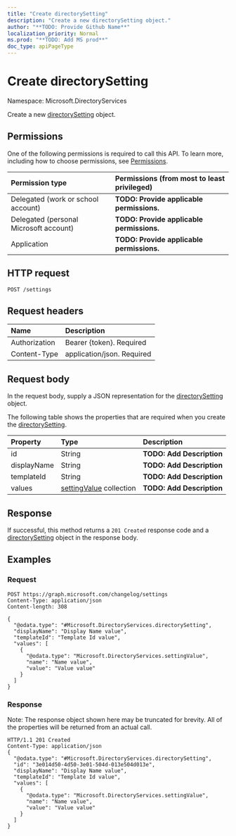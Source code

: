 ```yaml
---
title: "Create directorySetting"
description: "Create a new directorySetting object."
author: "**TODO: Provide Github Name**"
localization_priority: Normal
ms.prod: "**TODO: Add MS prod**"
doc_type: apiPageType
---
```


# Create directorySetting

Namespace: Microsoft.DirectoryServices

Create a new [directorySetting](../resources/microsoft.directoryservices-directorysetting.md) object.

## Permissions
One of the following permissions is required to call this API. To learn more, including how to choose permissions, see [Permissions](/concepts/permissions-reference.md).

|Permission type|Permissions (from most to least privileged)|
|:---|:---|
|Delegated (work or school account)|**TODO: Provide applicable permissions.**|
|Delegated (personal Microsoft account)|**TODO: Provide applicable permissions.**|
|Application|**TODO: Provide applicable permissions.**|

## HTTP request
<!-- {
  "blockType": "ignored"
}
-->
``` http
POST /settings
```

## Request headers
|Name|Description|
|:---|:---|
|Authorization|Bearer {token}. Required|
|Content-Type|application/json. Required|

## Request body
In the request body, supply a JSON representation for the [directorySetting](../resources/microsoft.directoryservices-directorysetting.md) object.

The following table shows the properties that are required when you create the [directorySetting](../resources/microsoft.directoryservices-directorysetting.md).

|Property|Type|Description|
|:---|:---|:---|
|id|String|**TODO: Add Description**|
|displayName|String|**TODO: Add Description**|
|templateId|String|**TODO: Add Description**|
|values|[settingValue](../resources/microsoft.directoryservices-settingvalue.md) collection|**TODO: Add Description**|



## Response
If successful, this method returns a `201 Created` response code and a [directorySetting](../resources/microsoft.directoryservices-directorysetting.md) object in the response body.

## Examples

### Request
<!-- {
  "blockType": "request",
  "name": "create_directorysetting_from_settings"
}
-->
``` http
POST https://graph.microsoft.com/changelog/settings
Content-Type: application/json
Content-length: 308

{
  "@odata.type": "#Microsoft.DirectoryServices.directorySetting",
  "displayName": "Display Name value",
  "templateId": "Template Id value",
  "values": [
    {
      "@odata.type": "Microsoft.DirectoryServices.settingValue",
      "name": "Name value",
      "value": "Value value"
    }
  ]
}
```

### Response
Note: The response object shown here may be truncated for brevity. All of the properties will be returned from an actual call.
<!-- {
  "blockType": "response",
  "truncated": true,
  "@odata.type": "microsoft.directoryservices.directorysetting"
}
-->
``` http
HTTP/1.1 201 Created
Content-Type: application/json
{
  "@odata.type": "#Microsoft.DirectoryServices.directorySetting",
  "id": "3e014d50-4d50-3e01-504d-013e504d013e",
  "displayName": "Display Name value",
  "templateId": "Template Id value",
  "values": [
    {
      "@odata.type": "Microsoft.DirectoryServices.settingValue",
      "name": "Name value",
      "value": "Value value"
    }
  ]
}
```


